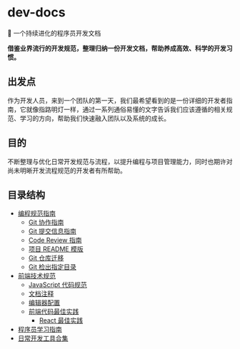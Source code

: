 # dev-docs

🦉 一个持续进化的程序员开发文档

**借鉴业界流行的开发规范，整理归纳一份开发文档，帮助养成高效、科学的开发习惯。**

## 出发点

作为开发人员，来到一个团队的第一天，我们最希望看到的是一份详细的开发者指南，它就像指路明灯一样，通过一系列通俗易懂的文字告诉我们应该遵循的相关规范、学习的方向，帮助我们快速融入团队以及系统的成长。

## 目的

不断整理与优化日常开发规范与流程，以提升编程与项目管理能力，同时也期许对尚未明晰开发流程规范的开发者有所帮助。

## 目录结构

- [编程规范指南](coding-guide/README.md)
  - [Git 协作指南](coding-guide/git-workflow.md)
  - [Git 提交信息指南](coding-guide/how-to-write-commmit-message.md)
  - [Code Review 指南](coding-guide/how-to-review-code.md)
  - [项目 README 模版](coding-guide/sample-project-readme.md)
  - [Git 仓库迁移](coding-guide/git-repository-migration.md)
  - [Git 检出指定目录](coding-guide/git-sparse-checkout.md)
- [前端技术规范](frontend/README.md)
  - [JavaScript 代码规范](frontend/code-standards/JavaScript-style-guide.md)
  - [文档注释](frontend/code-standards/code-documentation.md)
  - [编辑器配置](frontend/editor.setting.md)
  - [前端代码最佳实践](frontend/best-practices)
    - [React 最佳实践](frontend/best-practices/react-best-practices.md)
- [程序员学习指南](learning/README.md)
- [日常开发工具合集](tools/README.md)
